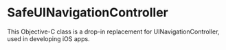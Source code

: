SafeUINavigationController
==========================

This Objective-C class is a drop-in replacement for UINavigationController, used in developing iOS apps.
